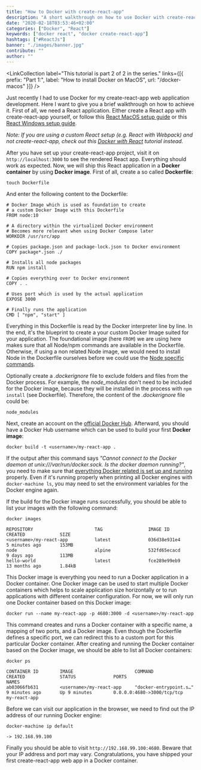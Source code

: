```yaml
---
title: "How to Docker with create-react-app"
description: "A short walkthrough on how to use Docker with create-react-app in a development environment. We will cover how to dockerize your first React app ..."
date: "2020-02-18T03:53:46+02:00"
categories: ["Docker", "React"]
keywords: ["docker react", "docker create-react-app"]
hashtags: ["#ReactJs"]
banner: "./images/banner.jpg"
contribute: ""
author: ""
---
```


<Sponsorship />

<LinkCollection label="This tutorial is part 2 of 2 in the series." links={[{ prefix: "Part 1:", label: "How to install Docker on MacOS", url: "/docker-macos" }]} />

Just recently I had to use Docker for my create-react-app web application development. Here I want to give you a brief walkthrough on how to achieve it. First of all, we need a React application. Either create a React app with create-react-app yourself, or follow this [React MacOS setup guide](/react-js-macos-setup) or this [React Windows setup guide](/react-js-windows-setup).

*Note: If you are using a custom React setup (e.g. React with Webpack) and not create-react-app, check out this [Docker with React](/docker-react-development) tutorial instead.*

After you have set up your create-react-app project, visit it on `http://localhost:3000` to see the rendered React app. Everything should work as expected. Now, we will ship this React application in a **Docker container** by using **Docker image**. First of all, create a so called **Dockerfile**:

```text
touch Dockerfile
```

And enter the following content to the Dockerfile:

```text
# Docker Image which is used as foundation to create
# a custom Docker Image with this Dockerfile
FROM node:10

# A directory within the virtualized Docker environment
# Becomes more relevant when using Docker Compose later
WORKDIR /usr/src/app

# Copies package.json and package-lock.json to Docker environment
COPY package*.json ./

# Installs all node packages
RUN npm install

# Copies everything over to Docker environment
COPY . .

# Uses port which is used by the actual application
EXPOSE 3000

# Finally runs the application
CMD [ "npm", "start" ]
```

Everything in this Dockerfile is read by the Docker interpreter line by line. In the end, it's the blueprint to create a your custom Docker Image suited for your application. The foundational image (here `FROM`) we are using here makes sure that all Node/npm commands are available in the Dockerfile. Otherwise, if using a non related Node image, we would need to install Node in the Dockerfile ourselves before we could use the [Node specific commands](/npm-crash-course).

Optionally create a *.dockerignore* file to exclude folders and files from the Docker process. For example, the *node_modules* don't need to be included for the Docker image, because they will be installed in the process with `npm install` (see Dockerfile). Therefore, the content of the *.dockerignore* file could be:

```text
node_modules
```

Next, create an account on the [official Docker Hub](https://hub.docker.com/). Afterward, you should have a Docker Hub username which can be used to build your first **Docker image**:

```text
docker build -t <username>/my-react-app .
```

If the output after this command says *"Cannot connect to the Docker daemon at unix:///var/run/docker.sock. Is the docker daemon running?"*, you need to make sure that [everything Docker related is set up and running](/docker-macos) properly. Even if it's running properly when printing all Docker engines with `docker-machine ls`, you may need to set the environment variables for the Docker engine again.

If the build for the Docker image runs successfully, you should be able to list your images with the following command:

```text
docker images

REPOSITORY                       TAG                 IMAGE ID            CREATED             SIZE
<username>/my-react-app          latest              036d38e931e4        5 minutes ago       153MB
node                             alpine              532fd65ecacd        9 days ago          113MB
hello-world                      latest              fce289e99eb9        13 months ago       1.84kB
```

This Docker image is everything you need to run a Docker application in a Docker container. One Docker image can be used to start multiple Docker containers which helps to scale application size horizontally or to run applications with different container configuration. For now, we will only run one Docker container based on this Docker image:

```text
docker run --name my-react-app -p 4680:3000 -d <username>/my-react-app
```

This command creates and runs a Docker container with a specific name, a mapping of two ports, and a Docker image. Even though the Dockerfile defines a specific port, we can redirect this to a custom port for this particular Docker container. After creating and running the Docker container based on the Docker image, we should be able to list all Docker containers:

```text
docker ps

CONTAINER ID        IMAGE                       COMMAND                  CREATED             STATUS              PORTS                         NAMES
ab03066fb631        <username>/my-react-app     "docker-entrypoint.s…"   9 minutes ago       Up 9 minutes        0.0.0.0:4680->3000/tcp/tcp   my-react-app
```

Before we can visit our application in the browser, we need to find out the IP address of our running Docker engine:

```text
docker-machine ip default

-> 192.168.99.100
```

Finally you should be able to visit `http://192.168.99.100:4680`. Beware that your IP address and port may vary. Congratulations, you have shipped your first create-react-app web app in a Docker container.

<ReadMore label="Docker Cheatsheet" link="/docker-cheatsheet" />

<ReadMore label="Docker Compose" link="/docker-compose" />
